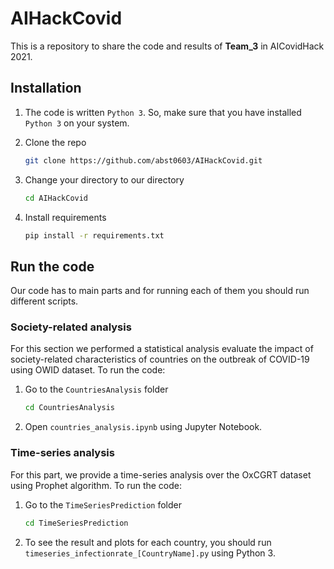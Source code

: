 # AIHackCovid
This is a repository to share the code and results of **Team_3** in AICovidHack 2021.
<!--
*** Thanks for checking out the Best-README-Template. If you have a suggestion
*** that would make this better, please fork the repo and create a pull request
*** or simply open an issue with the tag "enhancement".
*** Thanks again! Now go create something AMAZING! :D
-->



<!-- PROJECT SHIELDS -->
<!--
*** I'm using markdown "reference style" links for readability.
*** Reference links are enclosed in brackets [ ] instead of parentheses ( ).
*** See the bottom of this document for the declaration of the reference variables
*** for contributors-url, forks-url, etc. This is an optional, concise syntax you may use.
*** https://www.markdownguide.org/basic-syntax/#reference-style-links-->

## Installation

1. The code is written `Python 3`. So, make sure that you have installed `Python 3` on your system. 
2. Clone the repo

   ```sh
   git clone https://github.com/abst0603/AIHackCovid.git
   ```
3. Change your directory to our directory

   ```sh
   cd AIHackCovid
   ```
4. Install requirements

   ```sh
   pip install -r requirements.txt
   ```


## Run the code
Our code has to main parts and for running each of them you should run different scripts.

### Society-related analysis
For this section we performed a statistical analysis evaluate the impact of society-related characteristics of countries
on the outbreak of COVID-19 using OWID dataset. To run the code:

1. Go to the `CountriesAnalysis` folder

   ```sh
   cd CountriesAnalysis
   ```
2. Open `countries_analysis.ipynb` using Jupyter Notebook.


### Time-series analysis
For this part, we provide a time-series analysis over the OxCGRT dataset using Prophet algorithm. To run the code:   

1. Go to the `TimeSeriesPrediction` folder

   ```sh
   cd TimeSeriesPrediction
   ```
2. To see the result and plots for each country, you should run `timeseries_infectionrate_[CountryName].py` using Python 3.

